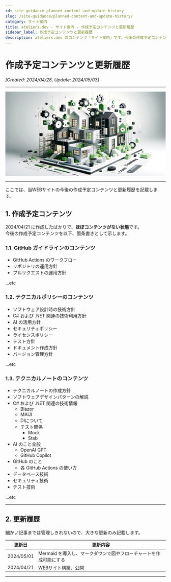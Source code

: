 ```yaml
---
id: site-guidance-planned-content-and-update-history
slug: /site-guidance/planned-content-and-update-history/
category: サイト案内
title: ateliers.dev - サイト案内 - 作成予定コンテンツと更新履歴
sidebar_label: 作成予定コンテンツと更新履歴
description: ateliers.dev のコンテンツ「サイト案内」です。今後の作成予定コンテンツと更新履歴について記載しています。
---
```


# 作成予定コンテンツと更新履歴

*[Created: 2024/04/28, Update: 2024/05/03]*

---

![img](../../static/img/jpg/ateliers-dev-site-guidance-plan.jpg)

---

ここでは、当WEBサイトの今後の作成予定コンテンツと更新履歴を記載します。

## 1. 作成予定コンテンツ

2024/04/21 に作成したばかりで、**ほぼコンテンツがない状態**です。  
今後の作成予定コンテンツを以下、箇条書きとして示します。

### 1.1. GitHub ガイドラインのコンテンツ

* GitHub Actions のワークフロー
* リポジトリの運用方針
* プルリクエストの運用方針

...etc

### 1.2. テクニカルポリシーのコンテンツ

* ソフトウェア設計時の技術方針
* C# および .NET 関連の技術利用方針
* AI の活用方針
* セキュリティポリシー
* ライセンスポリシー
* テスト方針
* ドキュメント作成方針
* バージョン管理方針

...etc

### 1.3. テクニカルノートのコンテンツ

* テクニカルノートの作成方針
* ソフトウェアデザインパターンの解説
* C# および .NET 関連の技術情報
  * Blazor
  * MAUI
  * DIについて
  * テスト関係
    * Mock
    * Stab
* AI のこと全般
  * OpenAI GPT
  * GitHub Copilot
* GitHub のこと
  * 各 GitHub Actions の使い方
* データベース技術
* セキュリティ技術
* テスト技術

...etc

---

## 2. 更新履歴

細かい記事までは管理しきれないので、大きな更新のみ記載します。

| 更新日 | 更新内容 |
| --- | --- |
| 2024/05/01 | Mermaid を導入し、マークダウンで図やフローチャートを作成可能にする |
| 2024/04/21 | WEBサイト構築、公開 |

---

